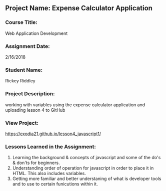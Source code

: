 ## Project Name:  Expense Calculator Application

### Course Title:
Web Application Development

### Assignment Date:  
2/16/2018

### Student Name:  
Rickey Riddley

### Project Description:
working with variables using the expense calculator application and uploading lesson 4 to GitHub

### View Project:
https://exodia21.github.io/lesson4_javascript1/

### Lessons Learned in the Assignment:
1. Learning the background & concepts of javascript and some of the do's & don'ts for beginners.
2. Understanding order of operation for javascript in order to place it in HTML. This also includes variables. 
3. Getting more familiar and better understaning of what is developer tools and to use to certain funicutions within it. 



